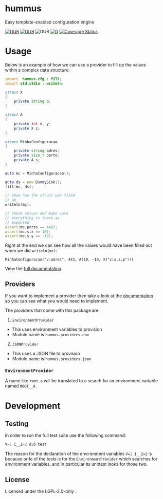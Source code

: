 hummus
======

Easy template-enabled configuration engine

[![DUB](https://img.shields.io/dub/v/hummus?color=%23c10000ff%20&style=flat-square)](https://code.dlang.org/packages/hummus) [![DUB](https://img.shields.io/dub/dt/hummus?style=flat-square)](https://code.dlang.org/packages/hummus) ![DUB](https://img.shields.io/dub/l/hummus?style=flat-square) [![D](https://github.com/deavmi/hummus/actions/workflows/d.yml/badge.svg)](https://github.com/deavmi/hummus/actions/workflows/d.yml)
[![Coverage Status](https://coveralls.io/repos/github/deavmi/hummus/badge.svg?branch=master)](https://coveralls.io/github/deavmi/hummus?branch=master)

# Usage

Below is an example of how we can use a provider
to fill up the values within a complex data structure:

```d
import  hummus.cfg : fill;
import std.stdio : writeln;

struct X
{
    private string p;
}

struct A
{
    private int x, y;
    private X z;
}

struct MinhaConfiguracao
{
    private string adres;
    private size_t porto;
    private A s;
}

auto mc = MinhaConfiguracao();

auto ds = new DummySink();
fill(mc, ds);

// show how the struct was filed
// up
writeln(mc);

// check values and make sure
// everything is there as
// expected
assert(mc.porto == 443);
assert(mc.s.x == 10);
assert(mc.s.y == -10);
```

Right at the end we can see how all the values would
have been filled out when we did `writeln(mc)`:

```
MinhaConfiguracao("v:adres", 443, A(10, -10, X("v:s.z.p")))
```

View the [full documentation](https://hummus.dpldocs.info/index.html).

## Providers

If you want to implement a provider then take a look
at the [documentation](https://hummus.dpldocs.info/hummus.provider.Provider.html) so you can see what you would
need to implement.

The providers that come with this package are:

1. `EnvironmentProvider`
  * This uses environment variables to provision
  * Module name is `hummus.providers.env`
2. `JSONProvider`
  * This uses a JSON file to provision
  * Module name is `hummus.providers.json`

### `EnvironmentProvider`

A name like `root.a` will be translated to
a search for an environment variable named
`ROOT__A`.

# Development

## Testing

In order to run the full test suite use the following
command:

```d
V=1 I__Z=2 dub test
```

The reason for the declaration of the environment
variables `V=1 I__Z=2` is because onfe of the tests
is for the `EnvironmentProvider` which searches
for environment variables, and in particular its
unittest looks for those two.

## License

Licensed under the LGPL-2.0-only .
